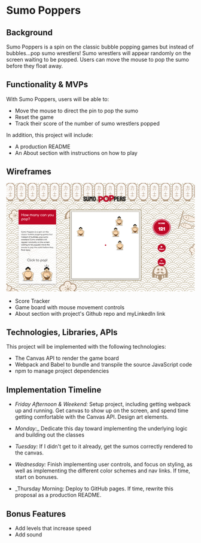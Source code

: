 # Sumo Poppers

## Background ##
Sumo Poppers is a spin on the classic bubble popping games but instead of bubbles...pop sumo wrestlers! Sumo wrestlers will appear randomly on the screen waiting to be popped. Users can move the mouse to pop the sumo before they float away. 


## Functionality & MVPs ##
With Sumo Poppers, users will be able to:
* Move the mouse to direct the pin to pop the sumo
* Reset the game
* Track their score of the number of sumo wrestlers popped

In addition, this project will include:
* A production README
* An About section with instructions on how to play


## Wireframes ##
![sumo_poppers](src/assets/sumo_poppers.png)
* Score Tracker
* Game board with mouse movement controls 
* About section with project's Github repo and myLinkedIn link


## Technologies, Libraries, APIs ##
This project will be implemented with the following technologies:

* The Canvas API to render the game board
* Webpack and Babel to bundle and transpile the source JavaScript code
* npm to manage project dependencies


## Implementation Timeline ##
* _Friday Afternoon & Weekend:_ Setup project, including getting webpack up and running. Get canvas to show up on the screen, and spend time getting comfortable with the Canvas API. Design art elements.

* _Monday:__ Dedicate this day toward implementing the underlying logic and building out the classes

* _Tuesday:_ If I didn't get to it already, get the sumos correctly rendered to the canvas. 

* _Wednesday:_ Finish implementing user controls, and focus on styling, as well as implementing the different color schemes and nav links. If time, start on bonuses.

* _Thursday Morning: Deploy to GitHub pages. If time, rewrite this proposal as a production README.

## Bonus Features ##
* Add levels that increase speed
* Add sound 
 
